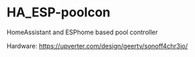 # HA_ESP-poolcon
HomeAssistant and ESPhome based pool controller

Hardware:
https://upverter.com/design/geertv/sonoff4chr3io/
